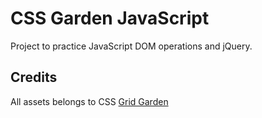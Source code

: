 # CSS Garden JavaScript
 Project to practice JavaScript DOM operations and jQuery.
 ## Credits
 All assets belongs to CSS [Grid Garden](https://cssgridgarden.com/)
